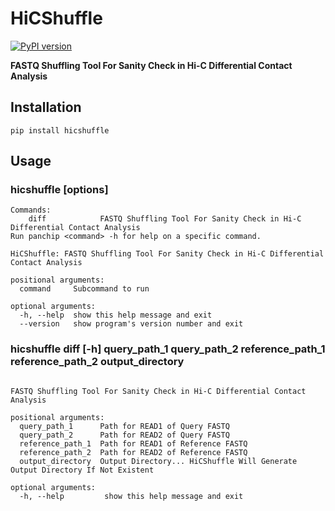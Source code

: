 # HiCShuffle

[![PyPI version](https://badge.fury.io/py/HiCShuffle.svg)](https://badge.fury.io/py/HiCShuffle)

**FASTQ Shuffling Tool For Sanity Check in Hi-C Differential Contact Analysis**

## Installation
```shell
pip install hicshuffle
```

## Usage

### hicshuffle <command> [options]

```shell
Commands:
    diff            FASTQ Shuffling Tool For Sanity Check in Hi-C Differential Contact Analysis
Run panchip <command> -h for help on a specific command.

HiCShuffle: FASTQ Shuffling Tool For Sanity Check in Hi-C Differential Contact Analysis

positional arguments:
  command     Subcommand to run

optional arguments:
  -h, --help  show this help message and exit
  --version   show program's version number and exit
```

### hicshuffle diff [-h] query_path_1 query_path_2 reference_path_1 reference_path_2 output_directory

```shell

FASTQ Shuffling Tool For Sanity Check in Hi-C Differential Contact Analysis

positional arguments:
  query_path_1      Path for READ1 of Query FASTQ
  query_path_2      Path for READ2 of Query FASTQ
  reference_path_1  Path for READ1 of Reference FASTQ
  reference_path_2  Path for READ2 of Reference FASTQ
  output_directory  Output Directory... HiCShuffle Will Generate Output Directory If Not Existent

optional arguments:
  -h, --help         show this help message and exit
```
